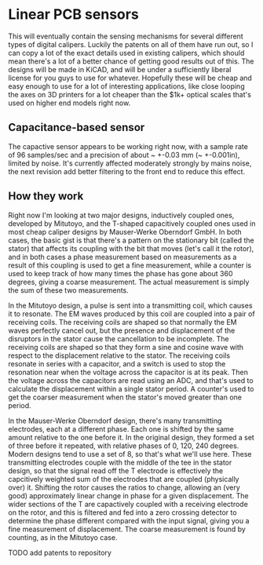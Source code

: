 # Linear PCB sensors
This will eventually contain the sensing mechanisms for several different types of digital calipers.
Luckily the patents on all of them have run out, so I can copy a lot of the exact details used in existing calipers, which should mean there's a lot of a better chance of getting good results out of this.
The designs will be made in KiCAD, and will be under a sufficiently liberal license for you guys to use for whatever.
Hopefully these will be cheap and easy enough to use for a lot of interesting applications, like close looping the axes on 3D printers for a lot cheaper than the $1k+ optical scales that's used on higher end models right now.

## Capacitance-based sensor
The capactive sensor appears to be working right now, with a sample rate of 96 samples/sec and a precision of about ~ +-0.03 mm (~ +-0.001in), limited by noise.
It's currently affected moderately strongly by mains noise, the next revision add better filtering to the front end to reduce this effect.

## How they work
Right now I'm looking at two major designs, inductively coupled ones, developed by Mitutoyo, and the T-shaped capacitively coupled ones used in most cheap caliper designs by Mauser-Werke Oberndorf GmbH.
In both cases, the basic gist is that there's a pattern on the stationary bit (called the stator) that affects its coupling with the bit that moves (let's call it the rotor), and in both cases a phase measurement based on measurements as a result of this coupling is used to get a fine measurement, while a counter is used to keep track of how many times the phase has gone about 360 degrees, giving a coarse measurement.
The actual measurement is simply the sum of these two measurements.

In the Mitutoyo design, a pulse is sent into a transmitting coil, which causes it to resonate.
The EM waves produced by this coil are coupled into a pair of receiving coils.
The receiving coils are shaped so that normally the EM waves perfectly cancel out, but the presence and displacement of the disruptors in the stator cause the cancellation to be incomplete.
The receiving coils are shaped so that they form a sine and cosine wave with respect to the displacement relative to the stator.
The receiving coils resonate in series with a capacitor, and a switch is used to stop the resonation near when the voltage across the capacitor is at its peak.
Then the voltage across the capacitors are read using an ADC, and that's used to calculate the displacement within a single stator period.
A counter's used to get the coarser measurement when the stator's moved greater than one period.

In the Mauser-Werke Oberndorf design, there's many transmitting electrodes, each at a different phase.
Each one is shifted by the same amount relative to the one before it.
In the original design, they formed a set of three before it repeated, with relative phases of 0, 120, 240 degrees.
Modern designs tend to use a set of 8, so that's what we'll use here.
These transmitting electrodes couple with the middle of the tee in the stator design, so that the signal read off the T electrode is effectively the capcitively weighted sum of the electrodes that are coupled (physically over) it.
Shifting the rotor causes the ratios to change, allowing an (very good) approximately linear change in phase for a given displacement.
The wider sections of the T are capactively coupled with a receiving electrode on the rotor, and this is filtered and fed into a zero crossing detector to determine the phase different compared with the input signal, giving you a fine measurement of displacement.
The coarse measurement is found by counting, as in the Mitutoyo case.

TODO add patents to repository
